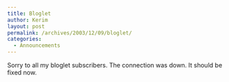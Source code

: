 ```yaml
---
title: Bloglet
author: Kerim
layout: post
permalink: /archives/2003/12/09/bloglet/
categories:
  - Announcements
---
```

Sorry to all my bloglet subscribers. The connection was down. It should be fixed now.

